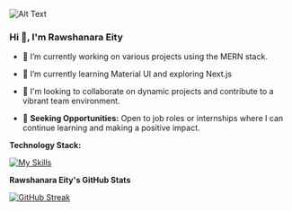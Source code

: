 ![Alt Text](../images/Banner.png)

### Hi 👋, I'm Rawshanara Eity


- 🔭 I’m currently working on various projects using the MERN stack. 
- 🌱 I’m currently learning Material UI and exploring Next.js

- 👯 I'm looking to collaborate on dynamic projects and contribute to a vibrant team environment.

- 🤔 **Seeking Opportunities:** Open to job roles or internships where I can continue learning and making a positive impact.

**Technology Stack:**

[![My Skills](https://skillicons.dev/icons?i=html,css,tailwind,js,react,bootstrap,express,firebase,mongodb,nodejs)](https://skillicons.dev)


**Rawshanara Eity's GitHub Stats**

[![GitHub Streak](https://github-readme-streak-stats.herokuapp.com?user=RawshanaraEity&theme=ocean-gradient)](https://git.io/streak-stats)



